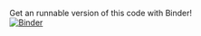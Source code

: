 Get an runnable version of this code with Binder!  
[![Binder](https://mybinder.org/badge_logo.svg)](https://mybinder.org/v2/gh/jgarst/tests-class/master)
